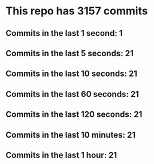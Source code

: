 # This repo has 3157 commits

## Commits in the last 1 second: 1
## Commits in the last 5 seconds: 21
## Commits in the last 10 seconds: 21
## Commits in the last 60 seconds: 21
## Commits in the last 120 seconds: 21
## Commits in the last 10 minutes: 21
## Commits in the last 1 hour: 21
